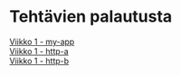 # Tehtävien palautusta

<a href=https://github.com/blurryxd/mpkk/tree/week1_first-app>Viikko 1 - my-app</a>
<br>
<a href=https://github.com/blurryxd/mpkk/tree/week1_http-a>Viikko 1 - http-a</a>
<br>
<a href=https://github.com/blurryxd/mpkk/tree/week-1-http-b>Viikko 1 - http-b</a>
